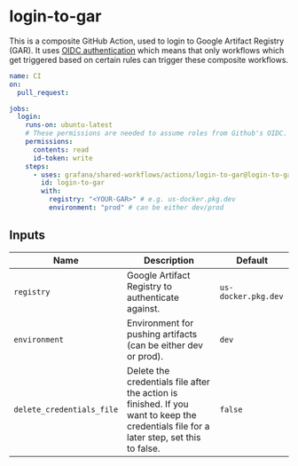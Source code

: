# login-to-gar

This is a composite GitHub Action, used to login to Google Artifact Registry (GAR).
It uses [OIDC authentication](https://docs.github.com/en/actions/deployment/security-hardening-your-deployments/about-security-hardening-with-openid-connect)
which means that only workflows which get triggered based on certain rules can trigger these composite workflows.

<!-- x-release-please-start-version -->

```yaml
name: CI
on:
  pull_request:

jobs:
  login:
    runs-on: ubuntu-latest
    # These permissions are needed to assume roles from Github's OIDC.
    permissions:
      contents: read
      id-token: write
    steps:
      - uses: grafana/shared-workflows/actions/login-to-gar@login-to-gar-v0.4.1
        id: login-to-gar
        with:
          registry: "<YOUR-GAR>" # e.g. us-docker.pkg.dev
          environment: "prod" # can be either dev/prod
```

<!-- x-release-please-end-version -->

## Inputs

| Name                      | Description                                                                                                                             | Default             |
| ------------------------- | --------------------------------------------------------------------------------------------------------------------------------------- | ------------------- |
| `registry`                | Google Artifact Registry to authenticate against.                                                                                       | `us-docker.pkg.dev` |
| `environment`             | Environment for pushing artifacts (can be either dev or prod).                                                                          | `dev`               |
| `delete_credentials_file` | Delete the credentials file after the action is finished. If you want to keep the credentials file for a later step, set this to false. | `false`             |
